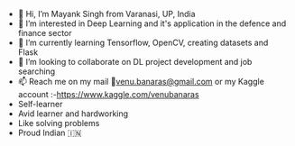 - 👋 Hi, I’m Mayank Singh from Varanasi, UP, India
- 👀 I’m interested in Deep Learning and it's application in the defence and finance sector
- 🌱 I’m currently learning Tensorflow, OpenCV, creating datasets and Flask
- 💞️ I’m looking to collaborate on DL project development and job searching
- 📫 Reach me on my mail 📧venu.banaras@gmail.com or my Kaggle account :-https://www.kaggle.com/venubanaras
- Self-learner
- Avid learner and hardworking 
- Like solving problems
- Proud Indian 🇮🇳
<!---
venu-banaras/venu-banaras is a ✨ special ✨ repository because its `README.md` (this file) appears on your GitHub profile.
You can click the Preview link to take a look at your changes.
--->
